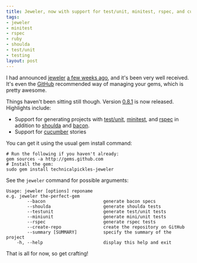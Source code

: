 ```yaml
--- 
title: Jeweler, now with support for test/unit, minitest, rspec, and cucumber
tags: 
- jeweler
- minitest
- rspec
- ruby
- shoulda
- test/unit
- testing
layout: post
---
```

I had announced [jeweler](http://github.com/technicalpickles/jeweler) [a few weeks ago](http://technicalpickles.com/posts/craft-the-perfect-gem-with-jeweler), and it's been very well received. It's even the [GitHub](http://github.com) recommended way of managing your gems, which is pretty awesome.

Things haven't been sitting still though. Version [0.8.1](http://github.com/technicalpickles/jeweler/tree/v0.8.1) is now released. Highlights include:

 * Support for generating projects with [test/unit](http://www.ruby-doc.org/stdlib/libdoc/test/unit/rdoc/classes/Test/Unit.html), [minitest](http://blog.zenspider.com/minitest/), and [rspec](http://rspec.info/) in addition to [shoulda](http://github.com/thoughtbot/shoulda) and [bacon](http://github.com/chneukirchen/bacon/).
 * Support for [cucumber](http://cukes.info/) stories
 
You can get it using the usual gem install command:

    # Run the following if you haven't already:
    gem sources -a http://gems.github.com
    # Install the gem:
    sudo gem install technicalpickles-jeweler
    
See the `jeweler` command for possible arguments:

    Usage: jeweler [options] reponame
    e.g. jeweler the-perfect-gem
            --bacon                      generate bacon specs
            --shoulda                    generate shoulda tests
            --testunit                   generate test/unit tests
            --miniunit                   generate mini/unit tests
            --rspec                      generate rspec tests
            --create-repo                create the repository on GitHub
            --summary [SUMMARY]          specify the summary of the project
        -h, --help                       display this help and exit
 
That is all for now, so get crafting!
